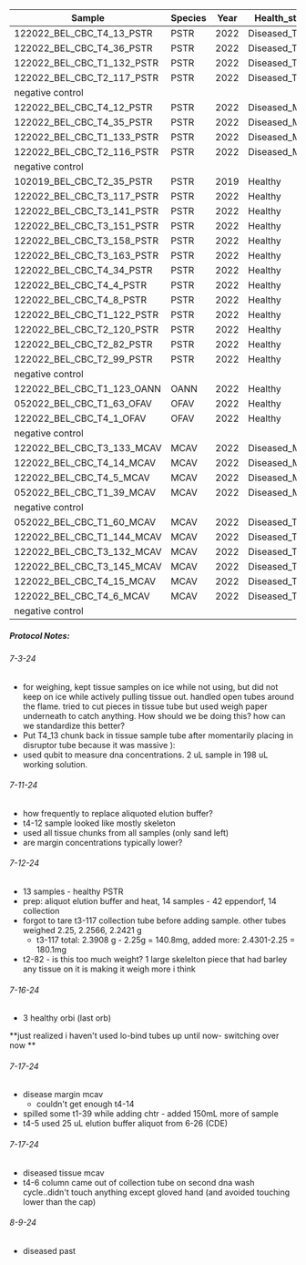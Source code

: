 
| Sample                     | Species | Year | Health_status   | Starting_Weight | Date_Extracted | Raw_ng_ul | Extracted_Location |     |
| -------------------------- | ------- | ---- | --------------- | --------------- | -------------- | --------- | ------------------ | --- |
| 122022_BEL_CBC_T4_13_PSTR  | PSTR    | 2022 | Diseased_Tissue | 178.7           | 7/3/2024       | 6.21      | UML_R2_B26         |     |
| 122022_BEL_CBC_T4_36_PSTR  | PSTR    | 2022 | Diseased_Tissue | 177.3           | 7/3/2024       | 34.8      | UML_R2_B26         |     |
| 122022_BEL_CBC_T1_132_PSTR | PSTR    | 2022 | Diseased_Tissue | 171.6           | 7/3/2024       | 29.4      | UML_R2_B26         |     |
| 122022_BEL_CBC_T2_117_PSTR | PSTR    | 2022 | Diseased_Tissue | 280.8           | 7/3/2024       | 22.5      | UML_R2_B26         |     |
| negative control           |         |      |                 |                 | 7/3/2024       | too low   | UML_R2_B26         |     |
| 122022_BEL_CBC_T4_12_PSTR  | PSTR    | 2022 | Diseased_Margin | 179.5           | 7/11/2024      | 3.49      | UML_R2_B26         |     |
| 122022_BEL_CBC_T4_35_PSTR  | PSTR    | 2022 | Diseased_Margin | 207.7           | 7/11/2024      | 13.0      | UML_R2_B26         |     |
| 122022_BEL_CBC_T1_133_PSTR | PSTR    | 2022 | Diseased_Margin | 179             | 7/11/2024      | 9.9       | UML_R2_B26         |     |
| 122022_BEL_CBC_T2_116_PSTR | PSTR    | 2022 | Diseased_Margin | 188.7           | 7/11/2024      | 7.87      | UML_R2_B26         |     |
| negative control           |         |      |                 |                 | 7/11/2024      | too low   | UML_R2_B26         |     |
| 102019_BEL_CBC_T2_35_PSTR  | PSTR    | 2019 | Healthy         | 219.4           | 7/12/2024      | 19.0      | UML_R2_B26         |     |
| 122022_BEL_CBC_T3_117_PSTR | PSTR    | 2022 | Healthy         | 180.1           | 7/12/2024      | 22.7      | UML_R2_B26         |     |
| 122022_BEL_CBC_T3_141_PSTR | PSTR    | 2022 | Healthy         | 219.4           | 7/12/2024      | 6.21      | UML_R2_B26         |     |
| 122022_BEL_CBC_T3_151_PSTR | PSTR    | 2022 | Healthy         | 171.6           | 7/12/2024      | 10.8      | UML_R2_B26         |     |
| 122022_BEL_CBC_T3_158_PSTR | PSTR    | 2022 | Healthy         | 283.9           | 7/12/2024      | 8.87      | UML_R2_B26         |     |
| 122022_BEL_CBC_T3_163_PSTR | PSTR    | 2022 | Healthy         | 172.3           | 7/12/2024      | 12.0      | UML_R2_B26         |     |
| 122022_BEL_CBC_T4_34_PSTR  | PSTR    | 2022 | Healthy         | 270.4           | 7/12/2024      | 3.99      | UML_R2_B26         |     |
| 122022_BEL_CBC_T4_4_PSTR   | PSTR    | 2022 | Healthy         | 163.1           | 7/12/2024      | 7.07      | UML_R2_B26         |     |
| 122022_BEL_CBC_T4_8_PSTR   | PSTR    | 2022 | Healthy         | 95.5            | 7/12/2024      | 4.63      | UML_R2_B26         |     |
| 122022_BEL_CBC_T1_122_PSTR | PSTR    | 2022 | Healthy         | 199.4           | 7/12/2024      | 9.58      | UML_R2_B26         |     |
| 122022_BEL_CBC_T2_120_PSTR | PSTR    | 2022 | Healthy         | 176.1           | 7/12/2024      | 14.7      | UML_R2_B26         |     |
| 122022_BEL_CBC_T2_82_PSTR  | PSTR    | 2022 | Healthy         | 365             | 7/12/2024      | 17.7      | UML_R2_B26         |     |
| 122022_BEL_CBC_T2_99_PSTR  | PSTR    | 2022 | Healthy         | 243.2           | 7/12/2024      | 34.2      | UML_R2_B26         |     |
| negative control           |         |      |                 |                 | 7/12/2024      | too low   | UML_R2_B26         |     |
| 122022_BEL_CBC_T1_123_OANN | OANN    | 2022 | Healthy         | 160.2           | 7/16/2024      | 9.51      | UML_R2_B26         |     |
| 052022_BEL_CBC_T1_63_OFAV  | OFAV    | 2022 | Healthy         | 174.4           | 7/16/2024      | 9.86      | UML_R2_B26         |     |
| 122022_BEL_CBC_T4_1_OFAV   | OFAV    | 2022 | Healthy         | 183.5           | 7/16/2024      | 44.7      | UML_R2_B26         |     |
| negative control           |         |      |                 |                 | 7/16/2024      | too low   | UML_R2_B26         |     |
| 122022_BEL_CBC_T3_133_MCAV | MCAV    | 2022 | Diseased_Margin | 205.6           | 7/17/2024      | 3.5       | UML_R2_B26         |     |
| 122022_BEL_CBC_T4_14_MCAV  | MCAV    | 2022 | Diseased_Margin | 118.5           | 7/17/2024      | 5.99      | UML_R2_B26         |     |
| 122022_BEL_CBC_T4_5_MCAV   | MCAV    | 2022 | Diseased_Margin | 171.3           | 7/17/2024      | 14.5      | UML_R2_B26         |     |
| 052022_BEL_CBC_T1_39_MCAV  | MCAV    | 2022 | Diseased_Margin | 269.3           | 7/17/2024      | 7.32      | UML_R2_B26         |     |
| negative control           |         |      |                 |                 | 7/17/2024      | too low   | UML_R2_B26         |     |
| 052022_BEL_CBC_T1_60_MCAV  | MCAV    | 2022 | Diseased_Tissue | 306.0           | 7/19/2024      | 4.47      | UML_R2_B26         |     |
| 122022_BEL_CBC_T1_144_MCAV | MCAV    | 2022 | Diseased_Tissue | 248.0           | 7/19/2024      | 3.03      | UML_R2_B26         |     |
| 122022_BEL_CBC_T3_132_MCAV | MCAV    | 2022 | Diseased_Tissue | 182.4           | 7/19/2024      | 14.1      | UML_R2_B26         |     |
| 122022_BEL_CBC_T3_145_MCAV | MCAV    | 2022 | Diseased_Tissue | 187.5           | 7/19/2024      | 5.74      | UML_R2_B26         |     |
| 122022_BEL_CBC_T4_15_MCAV  | MCAV    | 2022 | Diseased_Tissue | 215.0           | 7/19/2024      | 2.03      | UML_R2_B26         |     |
| 122022_BEL_CBC_T4_6_MCAV   | MCAV    | 2022 | Diseased_Tissue | 228.2           | 7/19/2024      | 37.3      | UML_R2_B26         |     |
| negative control           |         |      |                 |                 | 7/19/2024      | too low   | UML_R2_B26         |     |

##### Protocol Notes: 
###### 7-3-24
- for weighing, kept tissue samples on ice while not using, but did not keep on ice while actively pulling tissue out. handled open tubes around the flame. tried to cut pieces in tissue tube but used weigh paper underneath to catch anything. How should we be doing this? how can we standardize this better? 
- Put T4_13 chunk back in tissue sample tube after momentarily placing in disruptor tube because it was massive ): 
- used qubit to measure dna concentrations. 2 uL sample in 198 uL working solution.
###### 7-11-24
- how frequently to replace aliquoted elution buffer?
- t4-12 sample looked like mostly skeleton
- used all tissue chunks from all samples (only sand left)
- are margin concentrations typically lower?

###### 7-12-24
- 13 samples - healthy PSTR 
- prep: aliquot elution buffer and heat, 14 samples - 42 eppendorf, 14 collection 
- forgot to tare t3-117 collection tube before adding sample. other tubes weighed 2.25, 2.2566, 2.2421 g 
	- t3-117 total: 2.3908 g - 2.25g = 140.8mg, added more: 2.4301-2.25 = 180.1mg 
- t2-82 - is this too much weight? 1 large skelelton piece that had barley any tissue on it is making it weigh more i think 

###### 7-16-24
- 3 healthy orbi (last orb)

**just realized i haven't used lo-bind tubes up until now- switching over now **

###### 7-17-24
- disease margin mcav 
	- couldn't get enough t4-14
- spilled some t1-39 while adding chtr - added 150mL more of sample 
- t4-5 used 25 uL elution buffer aliquot from 6-26 (CDE)

###### 7-17-24
- diseased tissue mcav 
- t4-6 column came out of collection tube on second dna wash cycle..didn't touch anything except gloved hand (and avoided touching lower than the cap)

###### 8-9-24
- diseased past 